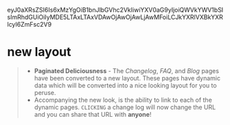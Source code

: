 eyJ0aXRsZSI6Is6xMzYgOiB1bnJlbGVhc2VkIiwiYXV0aG9yIjoiQWVkYWV1bSIsImRhdGUiOiIyMDE5LTAxLTAxVDAwOjAwOjAwLjAwMFoiLCJkYXRlVXBkYXRlcyI6ZmFsc2V9

# new layout

>- **Paginated Deliciousness** - The _Changelog_, _FAQ_, and _Blog_ pages have been converted to a new layout. These pages have dynamic data which will be converted into a nice looking layout for you to peruse.
>- Accompanying the new look, is the ability to link to each of the dynamic pages. `CLICKING` a change log will now change the URL and you can share that URL with **anyone**!
